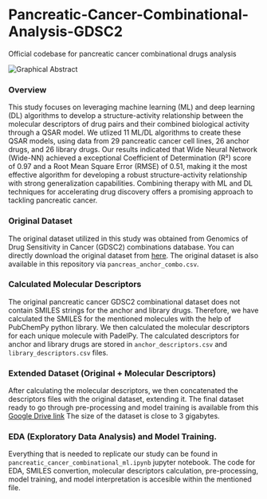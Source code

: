 # Pancreatic-Cancer-Combinational-Analysis-GDSC2
Official codebase for pancreatic cancer combinational drugs analysis

![Graphical Abstract](https://raw.githubusercontent.com/AramDonyaee/Pancreatic-Cancer-Combinational-Analysis-GDSC2/main/PC-CDDM-GA.jpg)

### Overview
This study focuses on leveraging machine learning (ML) and deep learning (DL) algorithms to develop a structure-activity relationship between the molecular descriptors of drug pairs and their combined biological activity through a QSAR model. We utlized 11 ML/DL algorithms to create these QSAR models, using data from 29 pancreatic cancer cell lines, 26 anchor drugs, and 26 library drugs. Our results indicated that Wide Neural Network (Wide-NN) achieved a exceptional Coefficient of Determination (R²) score of 0.97 and a Root Mean Square Error (RMSE) of 0.51, making it the most effective algorithm for developing a robust structure-activity relationship with strong generalization capabilities. Combining therapy with ML and DL techniques for accelerating drug discovery offers a promising approach to tackling pancreatic cancer.
### Original Dataset
The original dataset utilized in this study was obtained from Genomics of Drug Sensitivity in Cancer (GDSC2) combinations database. You can directly download the original dataset from [here](https://gdsc-combinations.depmap.sanger.ac.uk/downloads/pancreas/anchor_combo/). The original dataset is also available in this repository via `pancreas_anchor_combo.csv`.
### Calculated Molecular Descriptors
The original pancreatic cancer GDSC2 combinational dataset does not contain SMILES strings for the anchor and library drugs. Therefore, we have calculated the SMILES for the mentioned molecules with the help of PubChemPy python library. We then calculated the molecular descriptors for each unique molecule with PadelPy. The calculated descriptors for anchor and library drugs are stored in `anchor_descriptors.csv` and `library_descriptors.csv` files.
### Extended Dataset (Original + Molecular Descriptors)
After calculating the molecular descriptors, we then concatenated the descriptors files with the original dataset, extending it. The final dataset ready to go through pre-processing and model training is available from this [Google Drive link](https://drive.google.com/file/d/19XsxWVWBEihzLnyQ5GD1Xg7LZN1gsgJT/view?usp=sharing) The size of the dataset is close to 3 gigabytes.
### EDA (Exploratory Data Analysis) and Model Training.
Everything that is needed to replicate our study can be found in `pancreatic_cancer_combinational_ml.ipynb` jupyter notebook. The code for EDA, SMILES convertion, molecular descriptors calculation, pre-processing, model training, and model interpretation is accesible within the mentioned file.
